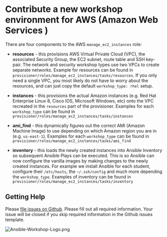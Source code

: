# Contribute a new workshop environment for AWS (Amazon Web Services )

There are four components to the AWS `manage_ec2_instances` role:

   - **resources** - this provisions AWS Virtual Private Cloud (VPC), the associated Security Group, the EC2 subnet, route table and SSH key-pair.  The network and security workshop types use two VPCs to create separate networks.  Example for resources can be found in `provisioner/roles/manage_ec2_instances/tasks/resources`.  If you only need a single VPC, you most likely do not have to worry about the resources, and can just copy the default `workshop_type: rhel` setup.

   - **instances** - this provisions the actual Amazon instances (e.g. Red Hat Enterprise Linux 8, Cisco IOS, Microsoft Windows, etc) onto the VPC recreated in the `resources` part of the provisioner.  Examples for each `workshop_type` can be found in `provisioner/roles/manage_ec2_instances/tasks/instances`

   - **ami_find** - this dynamically figures out the correct AMI (Amazon Machine Image) to use depending on which Amazon region you are in (e.g. `us-east-1`).  Examples for each `workshop_type` can be found in `provisioner/roles/manage_ec2_instances/tasks/ami_find`

   - **inventory** - this loads the newly created instances into Ansible Inventory so subsequent Ansible Plays can be executed.  This is so Ansible can now configure the vanilla images by making changes to the newly created instances.  For example we install Ansible for each student, configure their `/etc/hosts`, the `~/.ssh/config` and much more depending the `workshop_type`.  Examples of inventory can be found in `provisioner/roles/manage_ec2_instances/tasks/inventory`

## Getting Help

Please [file issues on Github](https://github.com/ansible/workshops/issues).  Please fill out all required information.  Your issue will be closed if you skip required information in the Github issues template.

![Ansible-Workshop-Logo.png](../images/Ansible-Workshop-Logo.png)
